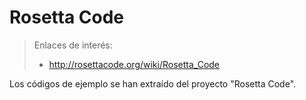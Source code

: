 
# Rosetta Code

> Enlaces de interés:
> * http://rosettacode.org/wiki/Rosetta_Code

Los códigos de ejemplo se han extraído del proyecto "Rosetta Code".
